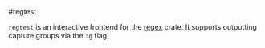 #regtest

`regtest` is an interactive frontend for the [regex][1]
crate. It supports outputting capture groups via the `:g`
flag.

[1]: https://crates.io/crates/regex

